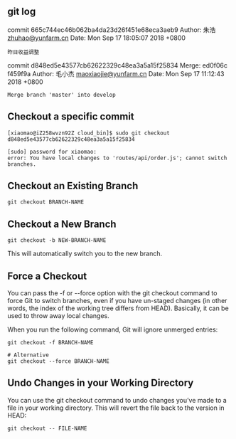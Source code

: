 ## git log 

commit 665c744ec46b062ba4da23d26f451e68eca3aeb9
Author: 朱浩 <zhuhao@yunfarm.cn>
Date:   Mon Sep 17 18:05:07 2018 +0800

    昨日收益调整

commit d848ed5e43577cb62622329c48ea3a5a15f25834
Merge: ed0f06c f459f9a
Author: 毛小杰 <maoxiaojie@yunfarm.cn>
Date:   Mon Sep 17 11:12:43 2018 +0800

    Merge branch 'master' into develop

## Checkout a specific commit
```
[xiaomao@iZ258wvzn92Z cloud_bin]$ sudo git checkout d848ed5e43577cb62622329c48ea3a5a15f25834

[sudo] password for xiaomao: 
error: You have local changes to 'routes/api/order.js'; cannot switch branches.
```

## Checkout an Existing Branch
```
git checkout BRANCH-NAME
```

## Checkout a New Branch
```
git checkout -b NEW-BRANCH-NAME
```
This will automatically switch you to the new branch.

## Force a Checkout
You can pass the -f or --force option with the git checkout command to force Git to switch branches, even if you have un-staged changes (in other words, the index of the working tree differs from HEAD). Basically, it can be used to throw away local changes.

When you run the following command, Git will ignore unmerged entries:
```
git checkout -f BRANCH-NAME

# Alternative
git checkout --force BRANCH-NAME
```
## Undo Changes in your Working Directory
You can use the git checkout command to undo changes you’ve made to a file in your working directory. This will revert the file back to the version in HEAD:

```
git checkout -- FILE-NAME
```


 